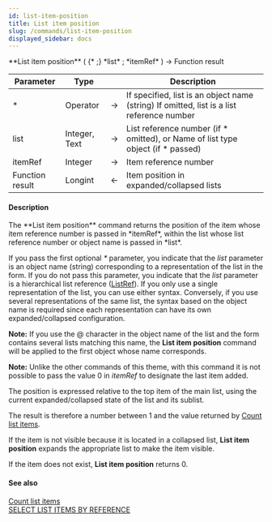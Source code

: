 ```yaml
---
id: list-item-position
title: List item position
slug: /commands/list-item-position
displayed_sidebar: docs
---
```


<!--REF #_command_.List item position.Syntax-->**List item position** ( {* ;} *list* ; *itemRef* ) -> Function result<!-- END REF-->
<!--REF #_command_.List item position.Params-->
| Parameter | Type |  | Description |
| --- | --- | --- | --- |
| * | Operator | &rarr; | If specified, list is an object name (string) If omitted, list is a list reference number |
| list | Integer, Text | &rarr; | List reference number (if * omitted), or Name of list type object (if * passed) |
| itemRef | Integer | &rarr; | Item reference number |
| Function result | Longint | &larr; | Item position in expanded/collapsed lists |

<!-- END REF-->

#### Description 

<!--REF #_command_.List item position.Summary-->The **List item position** command returns the position of the item whose item reference number is passed in *itemRef*, within the list whose list reference number or object name is passed in *list*.<!-- END REF--> 

If you pass the first optional *\** parameter, you indicate that the *list* parameter is an object name (string) corresponding to a representation of the list in the form. If you do not pass this parameter, you indicate that the *list* parameter is a hierarchical list reference ([ListRef](# "A Longint reference to a hierachical list")). If you only use a single representation of the list, you can use either syntax. Conversely, if you use several representations of the same list, the syntax based on the object name is required since each representation can have its own expanded/collapsed configuration.

**Note:** If you use the @ character in the object name of the list and the form contains several lists matching this name, the **List item position** command will be applied to the first object whose name corresponds. 

**Note:** Unlike the other commands of this theme, with this command it is not possible to pass the value 0 in *itemRef* to designate the last item added. 

The position is expressed relative to the top item of the main list, using the current expanded/collapsed state of the list and its sublist. 

The result is therefore a number between 1 and the value returned by [Count list items](count-list-items.md). 

If the item is not visible because it is located in a collapsed list, **List item position** expands the appropriate list to make the item visible. 

If the item does not exist, **List item position** returns 0.

#### See also 

[Count list items](count-list-items.md)  
[SELECT LIST ITEMS BY REFERENCE](select-list-items-by-reference.md)  
